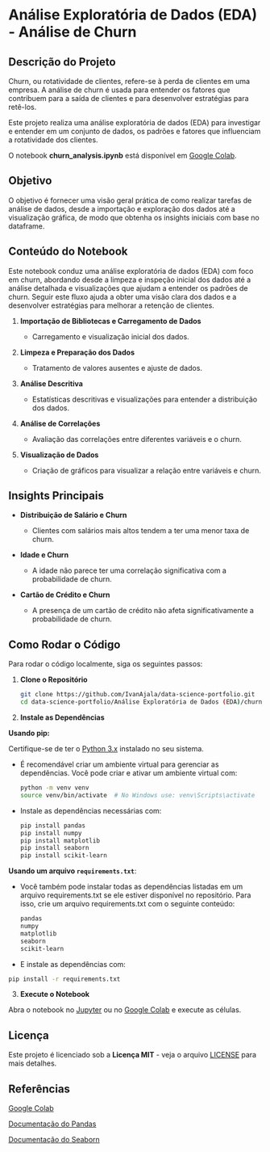 # Análise Exploratória de Dados (EDA) - Análise de Churn

## Descrição do Projeto
Churn, ou rotatividade de clientes, refere-se à perda de clientes em uma empresa. A análise de churn é usada para entender os fatores que contribuem para a saída de clientes e para desenvolver estratégias para retê-los.

Este projeto realiza uma análise exploratória de dados (EDA) para investigar e entender em um conjunto de dados, os padrões e fatores que influenciam a rotatividade dos clientes.

O notebook **churn_analysis.ipynb** está disponível em [Google Colab](https://github.com/IvanAjala/data-science-portfolio/tree/main/An%C3%A1lise%20Explorat%C3%B3ria%20de%20Dados%20(EDA)/churn_analysis/notebooks).

## Objetivo

O objetivo é fornecer uma visão geral prática de como realizar tarefas de análise de dados, desde a importação e exploração dos dados até a visualização gráfica, de modo que obtenha os insights iniciais com base no dataframe.

## Conteúdo do Notebook

Este notebook conduz uma análise exploratória de dados (EDA) com foco em churn, abordando desde a limpeza e inspeção inicial dos dados até a análise detalhada e visualizações que ajudam a entender os padrões de churn. Seguir este fluxo ajuda a obter uma visão clara dos dados e a desenvolver estratégias para melhorar a retenção de clientes.

1. **Importação de Bibliotecas e Carregamento de Dados**
   - Carregamento e visualização inicial dos dados.

2. **Limpeza e Preparação dos Dados**
   - Tratamento de valores ausentes e ajuste de dados.

3. **Análise Descritiva**
   - Estatísticas descritivas e visualizações para entender a distribuição dos dados.

4. **Análise de Correlações**
   - Avaliação das correlações entre diferentes variáveis e o churn.

5. **Visualização de Dados**
   - Criação de gráficos para visualizar a relação entre variáveis e churn.

## Insights Principais

- **Distribuição de Salário e Churn**
  - Clientes com salários mais altos tendem a ter uma menor taxa de churn.
  
- **Idade e Churn**
  - A idade não parece ter uma correlação significativa com a probabilidade de churn.

- **Cartão de Crédito e Churn**
  - A presença de um cartão de crédito não afeta significativamente a probabilidade de churn.

## Como Rodar o Código

Para rodar o código localmente, siga os seguintes passos:

1. **Clone o Repositório**
   ```bash
   git clone https://github.com/IvanAjala/data-science-portfolio.git
   cd data-science-portfolio/Análise Exploratória de Dados (EDA)/churn_analysis/notebooks

2. **Instale as Dependências**

**Usando pip:**

Certifique-se de ter o [Python 3.x]() instalado no seu sistema.

- É recomendável criar um ambiente virtual para gerenciar as dependências. Você pode criar e ativar um ambiente virtual com:
  ```bash
  python -m venv venv
  source venv/bin/activate  # No Windows use: venv\Scripts\activate
  ```

- Instale as dependências necessárias com:
  ```bash
  pip install pandas 
  pip install numpy
  pip install matplotlib
  pip install seaborn
  pip install scikit-learn

  ```
**Usando um arquivo `requirements.txt`**:
- Você também pode instalar todas as dependências listadas em um arquivo requirements.txt se ele estiver disponível no repositório. Para isso, crie um arquivo requirements.txt com o seguinte conteúdo:
    ```bash
  pandas
  numpy
  matplotlib
  seaborn
  scikit-learn
  ```
- E instale as dependências com:

```bash
pip install -r requirements.txt
```
3. **Execute o Notebook**

Abra o notebook no [Jupyter]() ou no [Google Colab]() e execute as células.

## Licença

Este projeto é licenciado sob a **Licença MIT** - veja o arquivo [LICENSE](https://github.com/IvanAjala/data-science-portfolio/blob/main/LICENSE) para mais detalhes.

## Referências

[Google Colab]()

[Documentação do Pandas]()

[Documentação do Seaborn]()
